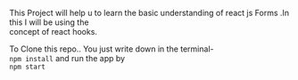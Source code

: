 This Project will help u to learn the basic understanding of react js Forms .In this I will be using the <br/> concept of react hooks.

To Clone this repo.. You just write down in the terminal-<br/>
`npm install`
and run the app by <br/>
`npm start`
